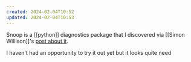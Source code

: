```yaml
---
created: 2024-02-04T10:52
updated: 2024-02-04T10:53
---
```

Snoop is a [[python]] diagnostics package that I discovered via [[Simon Willison]]'s [post about it](https://simonwillison.net/2024/Jan/31/snoop/).

I haven't had an opportunity to try it out yet but it looks quite need